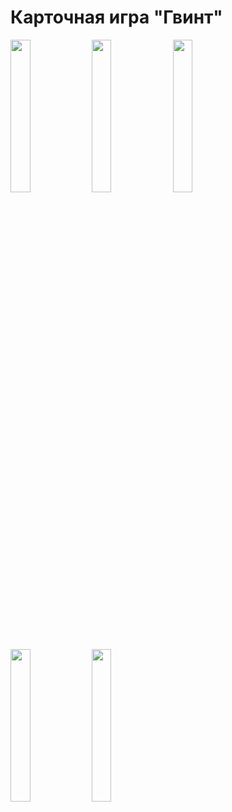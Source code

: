 # Карточная игра "Гвинт"

<img src="https://user-images.githubusercontent.com/80065515/149631931-b35c1d84-ad1a-49eb-a4be-4ef78caec83d.png" width="25%" height="25%"> <img src="https://user-images.githubusercontent.com/80065515/149631933-9d6ae461-c3d6-4939-aa49-09b28ffde007.png" width="25%" height="25%"> <img src="https://user-images.githubusercontent.com/80065515/149631936-ae4f4064-56cb-4701-9ab2-aa78ad1465b0.png" width="25%" height="25%"> <img src="https://user-images.githubusercontent.com/80065515/149631942-55488b89-4b89-4b7c-9f5a-43680626f196.png" width="25%" height="25%"> <img src="https://user-images.githubusercontent.com/80065515/149631946-f4a03a76-4661-4b4b-ad9f-e6ded7e3522d.png" width="25%" height="25%">
